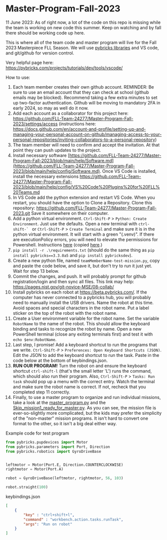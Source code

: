 # Master-Program-Fall-2023

11 June 2023: As of right now, a lot of the code on this repo is missing while the team is working on new code this summer. Keep on watching and by fall there should be working code up here.

This is where all of the team code and master program will live for the Fall 2023 Masterpiece FLL Season. We will use [pybricks libraries](https://github.com/pybricks) and VS code, and git/github for version control.

Very helpful page here: https://pybricks.com/projects/tutorials/dev/tools/vscode/

How to use:

1. Each team member creates their own github account. REMINDER: Be sure to use an email account that they can check at school (github emails may be blocked). Recommend taking a few extra minutes to set up two-factor authentication. Github will be moving to mandatory 2FA in early 2024, so may as well do it now.
2. Add each account as a collaborator for this project here: https://github.com/FLL-Team-24277/Master-Program-Fall-2023/settings/access (instructions here: https://docs.github.com/en/account-and-profile/setting-up-and-managing-your-personal-account-on-github/managing-access-to-your-personal-repositories/inviting-collaborators-to-a-personal-repository)
3. The team member will need to confirm and accept the invitation. At that point they can push updates to the project.
4. Install necessary software [https://github.com/FLL-Team-24277/Master-Program-Fall-2023/blob/main/help/Software.md](https://github.com/FLL-Team-24277/Master-Program-Fall-2023/blob/main/help/config/Software.md). Once VS Code is installed, install the necessary extensions https://github.com/FLL-Team-24277/Master-Program-Fall-2023/blob/main/help/config/VS%20Code%20Plugins%20for%20FLL%20Teams.md
5. In VS Code add the python extension and restart VS Code. When you restart, you should have the option to Clone a Repository. Clone this repository: https://github.com/FLL-Team-24277/Master-Program-Fall-2023.git Save it somewhere on their computer.
6. Add a python virtual environment. `Ctrl-Shift-P` > `Python: Create Environment`. Just use the defaults. Open a new terminal with ``ctrl-shift-` `` or `Ctrl-Shift-P` > `Create Terminal` and make sure it is in the python virtual environment. It will start with a green "(.venv)". If there are executionPolicy errors, you will need to elevate the permissions for Powershell. Instructions [here](https://tecadmin.net/powershell-running-scripts-is-disabled-system/) (copied [here](https://github.com/FLL-Team-24277/Master-Program-Fall-2023/blob/main/help/config/executionPolicyError.md).)
7. `pip install -r .\requirements.txt` (should do the same thing as `pip install pybricks==3.3.0a5` and `pip install pybricksdev`).
8. Create a new python file, named `teamMemberName-test-mission.py`, copy and paste the code below, and save it, but don't try to run it just yet. Wait for step 13 below.
9. Commit the changes, and push. It will probably prompt for github registration/login and then sync all files. This link may help: https://pages.nist.gov/git-novice-MSE/08-collab/
10. Install pybricks on each robot at https://beta.pybricks.com/. If the computer has never connected to a pybricks hub, you will probably need to manually install the USB drivers. Name the robot at this time. Avoid spaces and special characters in the robot name. Put a label sticker on the top of the robot with the robot name.
11. Create a User environment variable for the robot name. Set the variable `RobotName` to the name of the robot. This should allow the keyboard binding and tasks to recognize the robot by name. Open a new PowerShell terminal (close any exiting terminals first) and test it with `echo $env:RobotName`.
12. Last step, I promise! Add a keyboard shortcut to run the programs that we write. `Ctrl-Shift-P` > `Preferences: Open Keyboard Shortcuts (JSON)`. Edit the JSON to add the keyboard shortcut to run the task. Paste in the code below at the bottom of keybindings.json.
13. **RUN OUR PROGRAM!** Turn the robot on and ensure the keyboard shortcut `ctrl-shift-l` (that's the small letter 'L') runs the command, which should also run their program. Also, `Ctrl-Shift-P` > `Tasks: Run task` should pop up a menu with the correct entry. Watch the terminal and make sure the robot name is correct. If not, recheck that you completed step 11 correctly.
14. Finally, to use a master program to organize and run individual missions, take a look at the [master_program.py](https://github.com/FLL-Team-24277/Master-Program-Fall-2023/blob/main/Master%20Program.py) and the [Skip_mission1_ready_for_master.py](https://github.com/FLL-Team-24277/Master-Program-Fall-2023/blob/main/Skip_Mission1_ready_for_master.py). As you can see, the mission file is ever-so-slightly more complicated, but the kids may prefer the simplicity of the "non-master" mission programs. It isn't hard to convert one format to the other, so it isn't a big deal either way.

Example code for test program
~~~python
from pybricks.pupdevices import Motor
from pybricks.parameters import Port, Direction
from pybricks.robotics import GyroDriveBase


leftmotor = Motor(Port.E, Direction.COUNTERCLOCKWISE)
rightmotor = Motor(Port.A)

robot = GyroDriveBase(leftmotor, rightmotor, 56, 103)

robot.straight(100)
~~~


keybindings.json
~~~json
[
    {
        "key" : "ctrl+shift+l",
        "command" : "workbench.action.tasks.runTask",
        "args": "Run on robot"
    }
]
~~~

